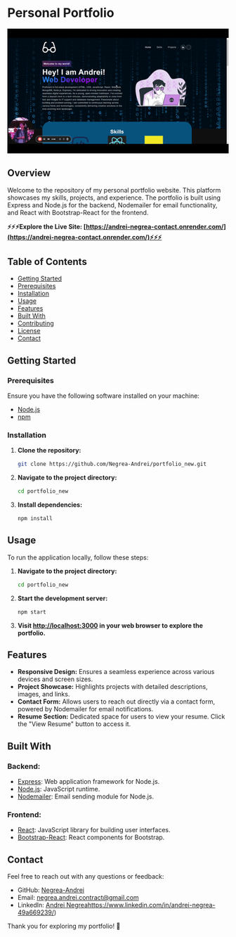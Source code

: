 # Personal Portfolio

![Demo](src/assets/img/readme_video.gif)

## Overview

Welcome to the repository of my personal portfolio website. This platform showcases my skills, projects, and experience. The portfolio is built using Express and Node.js for the backend, Nodemailer for email functionality, and React with Bootstrap-React for the frontend.

**⚡⚡⚡Explore the Live Site: [https://andrei-negrea-contact.onrender.com/](https://andrei-negrea-contact.onrender.com/)⚡⚡⚡**

## Table of Contents

- [Getting Started](#getting-started)
- [Prerequisites](#prerequisites)
- [Installation](#installation)
- [Usage](#usage)
- [Features](#features)
- [Built With](#built-with)
- [Contributing](#contributing)
- [License](#license)
- [Contact](#contact)

## Getting Started

### Prerequisites

Ensure you have the following software installed on your machine:

- [Node.js](https://nodejs.org/)
- [npm](https://www.npmjs.com/)

### Installation

1. **Clone the repository:**

    ```bash
    git clone https://github.com/Negrea-Andrei/portfolio_new.git
    ```

2. **Navigate to the project directory:**

    ```bash
    cd portfolio_new
    ```

3. **Install dependencies:**

    ```bash
    npm install
    ```

## Usage

To run the application locally, follow these steps:

1. **Navigate to the project directory:**

    ```bash
    cd portfolio_new
    ```

2. **Start the development server:**

    ```bash
    npm start
    ```

3. **Visit [http://localhost:3000](http://localhost:3000) in your web browser to explore the portfolio.**

## Features

- **Responsive Design:** Ensures a seamless experience across various devices and screen sizes.
- **Project Showcase:** Highlights projects with detailed descriptions, images, and links.
- **Contact Form:** Allows users to reach out directly via a contact form, powered by Nodemailer for email notifications.
- **Resume Section:** Dedicated space for users to view your resume. Click the "View Resume" button to access it.

## Built With

### Backend:

- [Express](https://expressjs.com/): Web application framework for Node.js.
- [Node.js](https://nodejs.org/): JavaScript runtime.
- [Nodemailer](https://nodemailer.com/): Email sending module for Node.js.

### Frontend:

- [React](https://reactjs.org/): JavaScript library for building user interfaces.
- [Bootstrap-React](https://react-bootstrap.github.io/): React components for Bootstrap.



## Contact

Feel free to reach out with any questions or feedback:

- GitHub: [Negrea-Andrei](https://github.com/Negrea-Andrei)
- Email: negrea.andrei.contract@gmail.com
- LinkedIn: [Andrei Negrea](https://www.linkedin.com/in/andrei-negrea-49a669239/)https://www.linkedin.com/in/andrei-negrea-49a669239/)

Thank you for exploring my portfolio! 🚀
